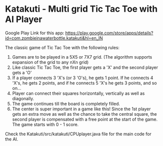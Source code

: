 # Katakuti - Multi grid Tic Tac Toe with AI Player

Google Play Link for this app: https://play.google.com/store/apps/details?id=com.zombieinawaterbottle.katakuti&hl=en_IN


The classic game of Tic Tac Toe with the following rules:
1) Games are to be played in a 5X5 or 7X7 grid. (The algorithm supports expansion of the grid to any nXn grid)
2) Like classic Tic Tac Toe, the first player gets a 'X' and the second player gets a 'O'
3) If a player connects 3 'X's (or 3 'O's), he gets 1 point. If he connects 4 'X's, he gets 2 points, and if he connects 5 'X's he gets 3 points, and so on...
4) Player can connect their squares horizontally, vertically as well as diagonally.
5) The game continues till the board is completely filled.
6) The center is super important in a game like this! Since the 1st player gets an extra move as well as the chance to take the central square, the second player is compensated with a free point at the start of the game. The game starts with 0 - 1 score.


Check the Katakuti/src/katakuti/CPUplayer.java file for the main code for the AI.
